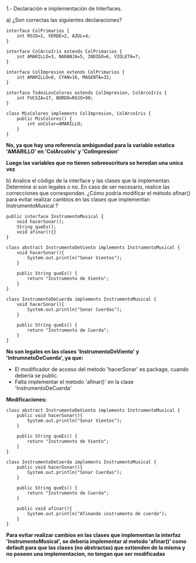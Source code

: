 1.- Declaración e implementación de Interfaces.

a) ¿Son correctas las siguientes declaraciones?

```
interface ColPrimarios {
	int ROJO=1, VERDE=2, AZUL=4;
}

interface ColArcoIris extends ColPrimarios {
	int AMARILLO=3, NARANJA=5, INDIGO=6, VIOLETA=7;
}

interface ColImpresion extends ColPrimarios {
	int AMARILLO=8, CYAN=16, MAGENTA=32;
}

interface TodosLosColores extends ColImpresion, ColArcoIris {
	int FUCSIA=17, BORDO=ROJO+90;
}

class MisColores implements ColImpresion, ColArcoIris {
	public MisColores() {
		int unColor=AMARILLO;
	}
}
```

__No, ya que hay una referencia ambiguedad para la variable estatica 'AMARILLO' en 'ColArcoIris' y 'ColImpresion'__

__Luego las variables que no tienen sobreescritura se heredan una unica vez__

b) Analice el código de la interface y las clases que la implementan. Determine si son legales o no. En caso de ser necesario, realice las correcciones que
correspondan. ¿Cómo podría modificar el método afinar() para evitar realizar cambios en las clases que implementan InstrumentoMusical ?

```
public interface InstrumentoMusical {
	void hacerSonar();
	String queEs();
	void afinar(){}
}

class abstract InstrumentoDeViento implements InstrumentoMusical {
	void hacerSonar(){
		System.out.println("Sonar Vientos");
	}
	
	public String queEs() {
		return "Instrumento de Viento";
	}
}

class InstrumentoDeCuerda implements InstrumentoMusical {
	void hacerSonar(){
		System.out.println("Sonar Cuerdas");
	}
	
	public String queEs() {
		return "Instrumento de Cuerda";
	}
}
```

__No son legales en las clases 'InstrumentoDeViento' y 'IntrumnetoDeCuerda', ya que:__
* El modificador de acceso del metodo 'hacerSonar' es package, cuando deberia se public.
* Falta implementar el metodo 'afinar()' en la clase 'InstrumentoDeCuerda'

__Modificaciones:__

```
class abstract InstrumentoDeViento implements InstrumentoMusical {
	public void hacerSonar(){
		System.out.println("Sonar Vientos");
	}
	
	public String queEs() {
		return "Instrumento de Viento";
	}
}

class InstrumentoDeCuerda implements InstrumentoMusical {
	public void hacerSonar(){
		System.out.println("Sonar Cuerdas");
	}
	
	public String queEs() {
		return "Instrumento de Cuerda";
	}
	
	public void afinar(){
		System.out.println("Afinando instrumento de cuerda");
	}
}
```

__Para evitar realizar cambios en las clases que implementan la interfaz 'InstrumentoMusical', se deberia implementar al metodo 'afinar()' como default para que las clases (no abstractas) que extienden de la misma y no poseen una implementacion, no tengan que ser modificadas__


 
